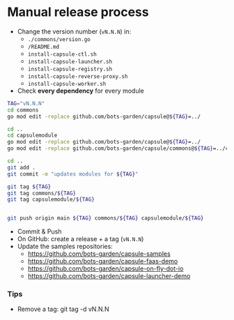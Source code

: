 # Manual release process

- Change the version number (`vN.N.N`) in:
  - `./commons/version.go`
  - `/README.md`
  - `install-capsule-ctl.sh`
  - `install-capsule-launcher.sh`
  - `install-capsule-registry.sh`
  - `install-capsule-reverse-proxy.sh`
  - `install-capsule-worker.sh`
- Check **every dependency** for every module

```bash
TAG="vN.N.N"
cd commons
go mod edit -replace github.com/bots-garden/capsule@${TAG}=../

cd ..
cd capsulemodule
go mod edit -replace github.com/bots-garden/capsule@${TAG}=../
go mod edit -replace github.com/bots-garden/capsule/commons@${TAG}=../commons

cd ..
git add .
git commit -m "updates modules for ${TAG}"

git tag ${TAG}
git tag commons/${TAG}
git tag capsulemodule/${TAG}


git push origin main ${TAG} commons/${TAG} capsulemodule/${TAG}
```


- Commit & Push
- On GitHub: create a release + a tag (`vN.N.N`)
- Update the samples repositories:
  - https://github.com/bots-garden/capsule-samples
  - https://github.com/bots-garden/capsule-faas-demo
  - https://github.com/bots-garden/capsule-on-fly-dot-io
  - https://github.com/bots-garden/capsule-launcher-demo

### Tips

- Remove a tag: git tag -d vN.N.N
